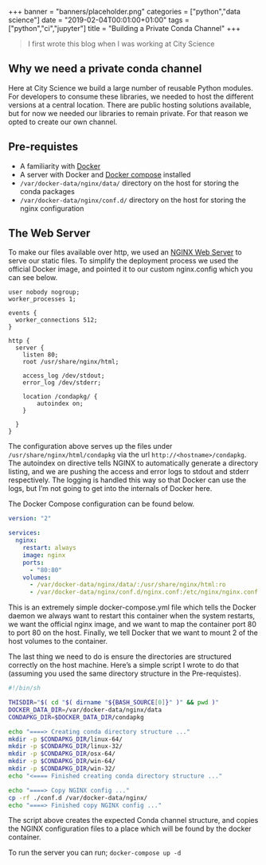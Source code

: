 +++
banner = "banners/placeholder.png"
categories = ["python","data science"]
date = "2019-02-04T00:01:00+01:00"
tags = ["python","ci","jupyter"]
title = "Building a Private Conda Channel"
+++

> I first wrote this blog when I was working at City Science

## Why we need a private conda channel

Here at City Science we build a large number of reusable Python modules. For developers to consume these libraries, we needed to host the different versions at a central location. There are public hosting solutions available, but for now we needed our libraries to remain private. For that reason we opted to create our own channel.

## Pre-requistes

* A familiarity with [Docker](https://docs.docker.com/get-started/)
* A server with Docker and [Docker compose](https://docs.docker.com/compose/install/) installed
* `/var/docker-data/nginx/data/` directory on the host for storing the conda packages
* `/var/docker-data/nginx/conf.d/` directory on the host for storing the nginx configuration

## The Web Server

To make our files available over http, we used an [NGINX Web Server](https://www.nginx.com/) to serve our static files. To simplify the deployment process we used the official Docker image, and pointed it to our custom nginx.config which you can see below.

```
user nobody nogroup;
worker_processes 1;

events {
  worker_connections 512;
}

http {
  server {
    listen 80;
    root /usr/share/nginx/html;

    access_log /dev/stdout;
    error_log /dev/stderr;

    location /condapkg/ {
        autoindex on;
    }

  }
}
```

The configuration above serves up the files under `/usr/share/nginx/html/condapkg` via the url `http://<hostname>/condapkg`. The autoindex on directive tells NGINX to automatically generate a directory listing, and we are pushing the access and error logs to stdout and stderr respectively. The logging is handled this way so that Docker can use the logs, but I’m not going to get into the internals of Docker here.

The Docker Compose configuration can be found below.

```yaml
version: "2"

services:
  nginx:
    restart: always
    image: nginx
    ports:
      - "80:80"
    volumes:
      - /var/docker-data/nginx/data/:/usr/share/nginx/html:ro
      - /var/docker-data/nginx/conf.d/nginx.conf:/etc/nginx/nginx.conf:ro
```
This is an extremely simple docker-compose.yml file which tells the Docker daemon we always want to restart this container when the system restarts, we want the official nginx image, and we want to map the container port 80 to port 80 on the host. Finally, we tell Docker that we want to mount 2 of the host volumes to the container.

The last thing we need to do is ensure the directories are structured correctly on the host machine. Here’s a simple script I wrote to do that (assuming you used the same directory structure in the Pre-requistes).

```bash
#!/bin/sh

THISDIR="$( cd "$( dirname "${BASH_SOURCE[0]}" )" && pwd )"
DOCKER_DATA_DIR=/var/docker-data/nginx/data
CONDAPKG_DIR=$DOCKER_DATA_DIR/condapkg

echo "====> Creating conda directory structure ..."
mkdir -p $CONDAPKG_DIR/linux-64/
mkdir -p $CONDAPKG_DIR/linux-32/
mkdir -p $CONDAPKG_DIR/osx-64/
mkdir -p $CONDAPKG_DIR/win-64/
mkdir -p $CONDAPKG_DIR/win-32/
echo "<==== Finished creating conda directory structure ..."

echo "====> Copy NGINX config ..."
cp -rf ./conf.d /var/docker-data/nginx/
echo "====> Finished copy NGINX config ..."
```
The script above creates the expected Conda channel structure, and copies the NGINX configuration files to a place which will be found by the docker container.

To run the server you can run; `docker-compose up -d`


